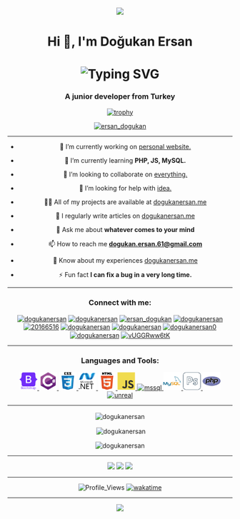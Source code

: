 <div align="center">
  <h3 align="center">
    
  [![](https://capsule-render.vercel.app/api?type=waving&color=gradient&height=100&section=header)](https://github.com/DogukanErsan)
  
  <h1 align="center">Hi 👋, I'm Doğukan Ersan</h1>
  <h1 align="center" href="https://github.com/DogukanErsan/DogukanErsan"><img src="https://readme-typing-svg.herokuapp.com?font=Rubik&duration=3000&pause=1000&random=false&width=435&separator=%3C&lines=Hi!+Welcome+To+My+GitHub+Page!%3CMy+name+is+Do%C4%9Fukan+Ersan%3CI'm+Junior+Developer%3CMy+%C4%B0nterests;%3CWeb+Dev.%3C.Net+Dev.%3CGame+Dev.%3CMobile+Dev." alt="Typing SVG"/> </h1>
  <h3 align="center">A junior developer from Turkey</h3>

  [![trophy](https://github-profile-trophy.vercel.app/?username=dogukanersan&theme=onedark)](https://github.com/DogukanErsan)
    
  <p align="center"> <a href="https://twitter.com/ersan_dogukan" target="blank"><img src="https://img.shields.io/twitter/follow/ersan_dogukan?logo=twitter&style=for-the-badge" alt="ersan_dogukan" /></a> </p>
  
  ---
  
  - 🔭 I’m currently working on [personal website.](dogukanersan.me)
  
  - 🌱 I’m currently learning **PHP, JS, MySQL.**
  
  - 👯 I’m looking to collaborate on [everything.](dogukanersan.me)
  
  - 🤝 I’m looking for help with [idea.](dogukanersan.me)
  
  - 👨‍💻 All of my projects are available at [dogukanersan.me](dogukanersan.me)
  
  - 📝 I regularly write articles on [dogukanersan.me](dogukanersan.me)
  
  - 💬 Ask me about **whatever comes to your mind**
  
  - 📫 How to reach me **dogukan.ersan.61@gmail.com**
  
  - 📄 Know about my experiences [dogukanersan.me](dogukanersan.me)
  
  - ⚡ Fun fact **I can fix a bug in a very long time.**
  
  ---
  
  <h3 align="center">Connect with me:</h3>
  <p align="center">
  <a href="https://codepen.io/dogukanersan" target="blank"><img align="center" src="https://raw.githubusercontent.com/rahuldkjain/github-profile-readme-generator/master/src/images/icons/Social/codepen.svg" alt="dogukanersan" height="30" width="40" /></a>
  <a href="https://dev.to/dogukanersan" target="blank"><img align="center" src="https://raw.githubusercontent.com/rahuldkjain/github-profile-readme-generator/master/src/images/icons/Social/devto.svg" alt="dogukanersan" height="30" width="40" /></a>
  <a href="https://twitter.com/ersan_dogukan" target="blank"><img align="center" src="https://raw.githubusercontent.com/rahuldkjain/github-profile-readme-generator/master/src/images/icons/Social/twitter.svg" alt="ersan_dogukan" height="30" width="40" /></a>
  <a href="https://linkedin.com/in/dogukanersan" target="blank"><img align="center" src="https://raw.githubusercontent.com/rahuldkjain/github-profile-readme-generator/master/src/images/icons/Social/linked-in-alt.svg" alt="dogukanersan" height="30" width="40" /></a>
  <a href="https://stackoverflow.com/users/20166516" target="blank"><img align="center" src="https://raw.githubusercontent.com/rahuldkjain/github-profile-readme-generator/master/src/images/icons/Social/stack-overflow.svg" alt="20166516" height="30" width="40" /></a>
  <a href="https://codesandbox.com/dogukanersan" target="blank"><img align="center" src="https://raw.githubusercontent.com/rahuldkjain/github-profile-readme-generator/master/src/images/icons/Social/codesandbox.svg" alt="dogukanersan" height="30" width="40" /></a>
  <a href="https://fb.com/dogukanersan" target="blank"><img align="center" src="https://raw.githubusercontent.com/rahuldkjain/github-profile-readme-generator/master/src/images/icons/Social/facebook.svg" alt="dogukanersan" height="30" width="40" /></a>
  <a href="https://instagram.com/dogukanersan0" target="blank"><img align="center" src="https://raw.githubusercontent.com/rahuldkjain/github-profile-readme-generator/master/src/images/icons/Social/instagram.svg" alt="dogukanersan0" height="30" width="40" /></a>
  <a href="https://www.youtube.com/c/dogukanersan" target="blank"><img align="center" src="https://raw.githubusercontent.com/rahuldkjain/github-profile-readme-generator/master/src/images/icons/Social/youtube.svg" alt="dogukanersan" height="30" width="40" /></a>
  <a href="https://discord.gg/vUGGRww6tK" target="blank"><img align="center" src="https://raw.githubusercontent.com/rahuldkjain/github-profile-readme-generator/master/src/images/icons/Social/discord.svg" alt="vUGGRww6tK" height="30" width="40" /></a>
  </p>
  
  ---
  
  <h3 align="center">Languages and Tools:</h3>
  <p align="center"> <a href="https://getbootstrap.com" target="_blank" rel="noreferrer"> <img src="https://raw.githubusercontent.com/devicons/devicon/master/icons/bootstrap/bootstrap-plain-wordmark.svg" alt="bootstrap" width="40" height="40"/> </a> <a href="https://www.w3schools.com/cs/" target="_blank" rel="noreferrer"> <img src="https://raw.githubusercontent.com/devicons/devicon/master/icons/csharp/csharp-original.svg" alt="csharp" width="40" height="40"/> </a> <a href="https://www.w3schools.com/css/" target="_blank" rel="noreferrer"> <img src="https://raw.githubusercontent.com/devicons/devicon/master/icons/css3/css3-original-wordmark.svg" alt="css3" width="40" height="40"/> </a> <a href="https://dotnet.microsoft.com/" target="_blank" rel="noreferrer"> <img src="https://raw.githubusercontent.com/devicons/devicon/master/icons/dot-net/dot-net-original-wordmark.svg" alt="dotnet" width="40" height="40"/> </a> <a href="https://www.w3.org/html/" target="_blank" rel="noreferrer"> <img src="https://raw.githubusercontent.com/devicons/devicon/master/icons/html5/html5-original-wordmark.svg" alt="html5" width="40" height="40"/> </a> <a href="https://developer.mozilla.org/en-US/docs/Web/JavaScript" target="_blank" rel="noreferrer"> <img src="https://raw.githubusercontent.com/devicons/devicon/master/icons/javascript/javascript-original.svg" alt="javascript" width="40" height="40"/> </a> <a href="https://www.microsoft.com/en-us/sql-server" target="_blank" rel="noreferrer"> <img src="https://www.svgrepo.com/show/303229/microsoft-sql-server-logo.svg" alt="mssql" width="40" height="40"/> </a> <a href="https://www.mysql.com/" target="_blank" rel="noreferrer"> <img src="https://raw.githubusercontent.com/devicons/devicon/master/icons/mysql/mysql-original-wordmark.svg" alt="mysql" width="40" height="40"/> </a> <a href="https://www.photoshop.com/en" target="_blank" rel="noreferrer"> <img src="https://raw.githubusercontent.com/devicons/devicon/master/icons/photoshop/photoshop-line.svg" alt="photoshop" width="40" height="40"/> </a> <a href="https://www.php.net" target="_blank" rel="noreferrer"> <img src="https://raw.githubusercontent.com/devicons/devicon/master/icons/php/php-original.svg" alt="php" width="40" height="40"/> </a> <a href="https://unrealengine.com/" target="_blank" rel="noreferrer"> <img src="https://raw.githubusercontent.com/kenangundogan/fontisto/036b7eca71aab1bef8e6a0518f7329f13ed62f6b/icons/svg/brand/unreal-engine.svg" alt="unreal" width="40" height="40"/> </a> </p>
    
  ---
  
  <p><img align="center" src="https://github-readme-stats.vercel.app/api/top-langs?username=dogukanersan&show_icons=true&locale=en&layout=compact" alt="dogukanersan" /></p>
  
  <p>&nbsp;<img align="center" src="https://github-readme-stats.vercel.app/api?username=dogukanersan&show_icons=true&locale=en" alt="dogukanersan" /></p>
  
  <p><img align="center" src="https://github-readme-streak-stats.herokuapp.com/?user=dogukanersan&" alt="dogukanersan" /></p>
  
  ---
  
  ![](https://forthebadge.com/images/badges/built-with-love.png)
  ![](http://ForTheBadge.com/images/badges/built-by-developers.svg)
  ![](https://forthebadge.com/images/badges/made-with-html_css.png)
  
  ---
  
  ![Profile_Views](https://komarev.com/ghpvc/?username=DogukanErsan&style=for-the-badge&color=4e0727) 
  [![wakatime](https://wakatime.com/badge/user/9fd6014a-861e-4a9e-85d8-50e21341e5a1.svg/?style=for-the-badge)](https://wakatime.com/@dogukanersan)
  
  ---
    
  [![](https://capsule-render.vercel.app/api?type=waving&color=gradient&height=100&section=footer)](https://github.com/DogukanErsan)

</div>

